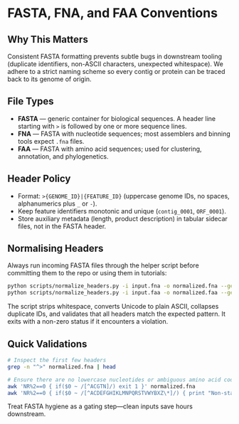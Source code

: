 # FASTA, FNA, and FAA Conventions

## Why This Matters
Consistent FASTA formatting prevents subtle bugs in downstream tooling (duplicate identifiers, non-ASCII characters, unexpected whitespace). We adhere to a strict naming scheme so every contig or protein can be traced back to its genome of origin.

## File Types
- **FASTA** — generic container for biological sequences. A header line starting with `>` is followed by one or more sequence lines.
- **FNA** — FASTA with nucleotide sequences; most assemblers and binning tools expect `.fna` files.
- **FAA** — FASTA with amino acid sequences; used for clustering, annotation, and phylogenetics.

## Header Policy
- Format: `>{GENOME_ID}|{FEATURE_ID}` (uppercase genome IDs, no spaces, alphanumerics plus `_` or `-`).
- Keep feature identifiers monotonic and unique (`contig_0001`, `ORF_0001`).
- Store auxiliary metadata (length, product description) in tabular sidecar files, not in the FASTA header.

## Normalising Headers
Always run incoming FASTA files through the helper script before committing them to the repo or using them in tutorials:

```bash
python scripts/normalize_headers.py -i input.fna -o normalized.fna --genome-id SAMPLE1
python scripts/normalize_headers.py -i input.faa -o normalized.faa --genome-id SAMPLE1
```

The script strips whitespace, converts Unicode to plain ASCII, collapses duplicate IDs, and validates that all headers match the expected pattern. It exits with a non-zero status if it encounters a violation.

## Quick Validations

```bash
# Inspect the first few headers
grep -n "^>" normalized.fna | head

# Ensure there are no lowercase nucleotides or ambiguous amino acid codes
awk 'NR%2==0 { if($0 ~ /[^ACGTN]/) exit 1 }' normalized.fna
awk 'NR%2==0 { if($0 ~ /[^ACDEFGHIKLMNPQRSTVWYBXZ\*]/) { print "Non-standard residue line:"; print $0; exit 1 } }' normalized.faa
```

Treat FASTA hygiene as a gating step—clean inputs save hours downstream.
